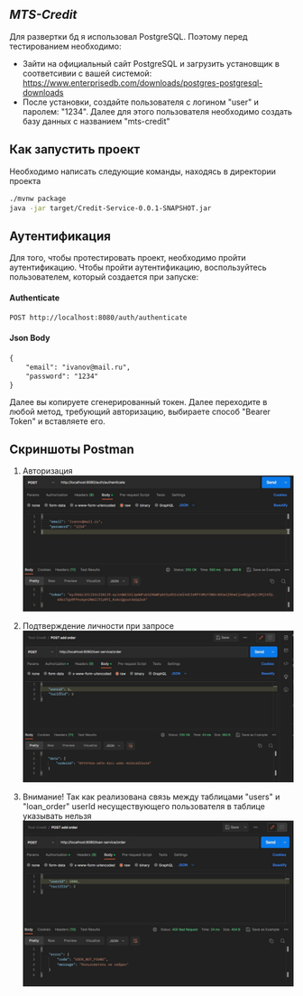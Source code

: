 ## _MTS-Credit_
Для развертки бд я использовал PostgreSQL. Поэтому перед тестированием необходимо:
- Зайти на официальный сайт PostgreSQL и загрузить установщик в соответсивии с вашей системой: https://www.enterprisedb.com/downloads/postgres-postgresql-downloads
- После установки, создайте пользователя с логином "user" и паролем: "1234". Далее для этого пользователя необходимо создать базу данных с названием "mts-credit"

## Как запустить проект

Необходимо написать следующие команды, находясь в директории проекта

```bash
./mvnw package
java -jar target/Credit-Service-0.0.1-SNAPSHOT.jar
```


## Аутентификация
Для того, чтобы протестировать проект, необходимо пройти аутентификацию. Чтобы пройти аутентификацию, воспользуйтесь пользователем, который создается при запуске:
#### Authenticate
```
POST http://localhost:8080/auth/authenticate
```
#### Json Body
```
{
    "email": "ivanov@mail.ru",
    "password": "1234"
}
```

Далее вы копируете сгенерированный токен. Далее переходите в любой метод, требующий авторизацию, выбираете способ "Bearer Token" и вставляете его.


## Скриншоты Postman

1) Авторизация
   ![1-step](src/main/resources/static/1-step.jpg)

2)  Подтверждение личности при запросе
    ![2-step](src/main/resources/static/2-step.jpg)

3) Внимание! Так как реализована связь между таблицами "users" и "loan_order" userId несуществующего пользователя в таблице указывать нельзя
   ![warning](src/main/resources/static/warning.jpg)

